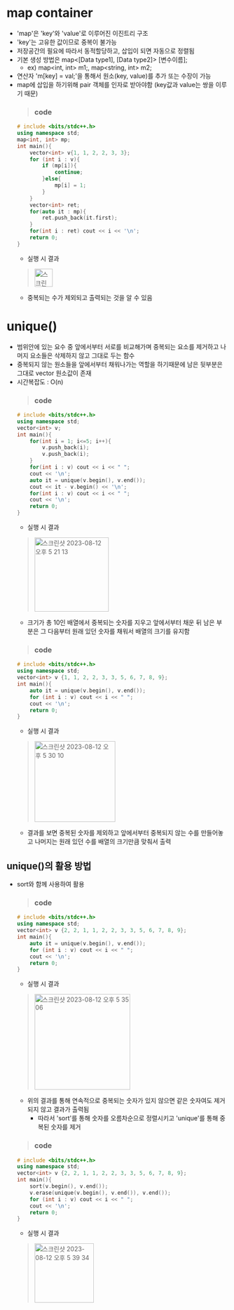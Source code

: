 # map container
- 'map'은 'key'와 'value'로 이루어진 이진트리 구조
- 'key'는 고유한 값이므로 중복이 불가능
- 저장공간의 필요에 따라서 동적할당하고, 삽입이 되면 자동으로 정렬됨
- 기본 생성 방법은 map<[Data type1], [Data type2]> [변수이름];
  - ex) map<int, int> m1;, map<string, int> m2;
- 연산자 'm[key] = val;'을 통해서 원소(key, value)를 추가 또는 수장이 가능
- map에 삽입을 하기위해 pair 객체를 인자로 받아야함 (key값과 value는 쌍을 이루기 때문)
  > ### code
  ```cpp
  # include <bits/stdc++.h>
  using namespace std;
  map<int, int> mp;
  int main(){
      vector<int> v{1, 1, 2, 2, 3, 3};
      for (int i : v){
          if (mp[i]){
              continue;
          }else{
              mp[i] = 1;
          }
      }
      vector<int> ret;
      for(auto it : mp){
          ret.push_back(it.first);
      }
      for(int i : ret) cout << i << '\n';
      return 0;
  }
  ```
  - 실행 시 결과
  > <img width="41" alt="스크린샷 2023-08-12 오후 4 56 05" src="https://github.com/ajhwan/Algorithm_study/assets/129160008/41c0d1d4-df83-44ea-a878-173fc97345e4">
  - 중복되는 수가 제외되고 출력되는 것을 알 수 있음

# unique()
- 범위안에 있는 요수 중 앞에서부터 서로를 비교해가며 중복되는 요소를 제거하고 나머지 요소들은 삭제하지 않고 그대로 두는 함수
- 중복되지 않는 원소들을 앞에서부터 채워나가는 역할을 하기때문에 남은 뒷부분은 그대로 vector 원소값이 존재
- 시간복잡도 : O(n)
  > ### code
  ```cpp
  # include <bits/stdc++.h>
  using namespace std;
  vector<int> v;
  int main(){
      for(int i = 1; i<=5; i++){
          v.push_back(i);
          v.push_back(i);
      }
      for(int i : v) cout << i << " ";
      cout << '\n';
      auto it = unique(v.begin(), v.end());
      cout << it - v.begin() << '\n';
      for(int i : v) cout << i << " ";
      cout << '\n';
      return 0;
  }
  ```
  - 실행 시 결과
  > <img width="169" alt="스크린샷 2023-08-12 오후 5 21 13" src="https://github.com/ajhwan/Algorithm_study/assets/129160008/788e68a1-4097-4169-80a4-867a462c0490">
  - 크기가 총 10인 배열에서 중복되는 숫자를 지우고 앞에서부터 채운 뒤 남은 부분은 그 다음부터 원래 있던 숫자를 채워서 배열의 크기를 유지함
  > ### code
  ```cpp
  # include <bits/stdc++.h>
  using namespace std;
  vector<int> v {1, 1, 2, 2, 3, 3, 5, 6, 7, 8, 9};
  int main(){
      auto it = unique(v.begin(), v.end());
      for (int i : v) cout << i << " ";
      cout << '\n';
      return 0;
  }
  ```
  - 실행 시 결과
  > <img width="184" alt="스크린샷 2023-08-12 오후 5 30 10" src="https://github.com/ajhwan/Algorithm_study/assets/129160008/90f8a763-f36c-4a24-aeba-0028d5b11a1e">
  - 결과를 보면 중복된 숫자를 제외하고 앞에서부터 중복되지 않는 수를 만들어놓고 나머지는 원래 있던 수를 배열의 크기만큼 맞춰서 출력

## unique()의 활용 방법
- sort와 함께 사용하여 활용
  > ### code
  ```cpp
  # include <bits/stdc++.h>
  using namespace std;
  vector<int> v {2, 2, 1, 1, 2, 2, 3, 3, 5, 6, 7, 8, 9};
  int main(){
      auto it = unique(v.begin(), v.end());
      for (int i : v) cout << i << " ";
      cout << '\n';
      return 0;
  }
  ```
  - 실행 시 결과
  > <img width="218" alt="스크린샷 2023-08-12 오후 5 35 06" src="https://github.com/ajhwan/Algorithm_study/assets/129160008/b652fbb2-3084-4cf5-90fb-48462f939704">
  - 위의 결과를 통해 연속적으로 중복되는 숫자가 있지 않으면 같은 숫자여도 제거되지 않고 결과가 출력됨
    - 따라서 'sort'를 통해 숫자를 오름차순으로 정렬시키고 'unique'를 통해 중복된 숫자를 제거
  > ### code
  ```cpp
  # include <bits/stdc++.h>
  using namespace std;
  vector<int> v {2, 2, 1, 1, 2, 2, 3, 3, 5, 6, 7, 8, 9};
  int main(){
      sort(v.begin(), v.end());
      v.erase(unique(v.begin(), v.end()), v.end());
      for (int i : v) cout << i << " ";
      cout << '\n';
      return 0;
  }
  ```
  - 실행 시 결과
  > <img width="135" alt="스크린샷 2023-08-12 오후 5 39 34" src="https://github.com/ajhwan/Algorithm_study/assets/129160008/5a6e1d83-438b-4883-be8a-149db91e0f36">


